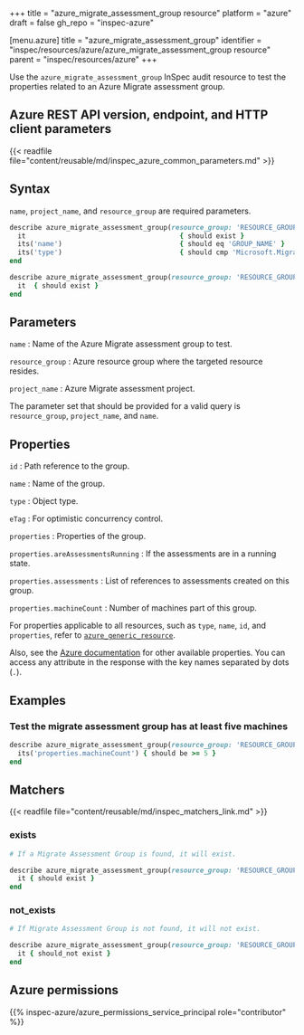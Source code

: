+++
title = "azure_migrate_assessment_group resource"
platform = "azure"
draft = false
gh_repo = "inspec-azure"

[menu.azure]
title = "azure_migrate_assessment_group"
identifier = "inspec/resources/azure/azure_migrate_assessment_group resource"
parent = "inspec/resources/azure"
+++

Use the `azure_migrate_assessment_group` InSpec audit resource to test the properties related to an Azure Migrate assessment group.

## Azure REST API version, endpoint, and HTTP client parameters

{{< readfile file="content/reusable/md/inspec_azure_common_parameters.md" >}}

## Syntax

`name`, `project_name`, and `resource_group` are required parameters.

```ruby
describe azure_migrate_assessment_group(resource_group: 'RESOURCE_GROUP', project_name: 'PROJECT_NAME', name: 'GROUP_NAME') do
  it                                      { should exist }
  its('name')                             { should eq 'GROUP_NAME' }
  its('type')                             { should cmp 'Microsoft.Migrate/assessmentProjects/groups' }
end
```

```ruby
describe azure_migrate_assessment_group(resource_group: 'RESOURCE_GROUP', project_name: 'PROJECT_NAME', name: 'GROUP_NAME') do
  it  { should exist }
end
```

## Parameters

`name`
: Name of the Azure Migrate assessment group to test.

`resource_group`
: Azure resource group where the targeted resource resides.

`project_name`
: Azure Migrate assessment project.

The parameter set that should be provided for a valid query is `resource_group`, `project_name`, and `name`.

## Properties

`id`
: Path reference to the group.

`name`
: Name of the group.

`type`
: Object type.

`eTag`
: For optimistic concurrency control.

`properties`
: Properties of the group.

`properties.areAssessmentsRunning`
: If the assessments are in a running state.

`properties.assessments`
: List of references to assessments created on this group.

`properties.machineCount`
: Number of machines part of this group.

For properties applicable to all resources, such as `type`, `name`, `id`, and `properties`, refer to [`azure_generic_resource`](azure_generic_resource#properties).

Also, see the [Azure documentation](https://docs.microsoft.com/en-us/rest/api/migrate/assessment/groups/get) for other available properties. You can access any attribute in the response with the key names separated by dots (`.`).

## Examples

### Test the migrate assessment group has at least five machines

```ruby
describe azure_migrate_assessment_group(resource_group: 'RESOURCE_GROUP', project_name: 'PROJECT_NAME', name: 'GROUP_NAME') do
  its('properties.machineCount') { should be >= 5 }
end
```

## Matchers

{{< readfile file="content/reusable/md/inspec_matchers_link.md" >}}

### exists

```ruby
# If a Migrate Assessment Group is found, it will exist.

describe azure_migrate_assessment_group(resource_group: 'RESOURCE_GROUP', project_name: 'PROJECT_NAME', name: 'GROUP_NAME') do
  it { should exist }
end
```

### not_exists

```ruby
# If Migrate Assessment Group is not found, it will not exist.

describe azure_migrate_assessment_group(resource_group: 'RESOURCE_GROUP', project_name: 'PROJECT_NAME', name: 'GROUP_NAME') do
  it { should_not exist }
end
```

## Azure permissions

{{% inspec-azure/azure_permissions_service_principal role="contributor" %}}
